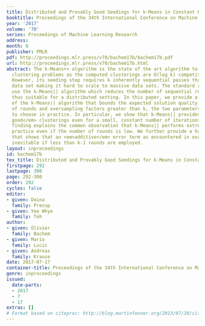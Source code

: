 ```yaml
---
title: Distributed and Provably Good Seedings for k-Means in Constant Rounds
booktitle: Proceedings of the 34th International Conference on Machine Learning
year: '2017'
volume: '70'
series: Proceedings of Machine Learning Research
address: 
month: 0
publisher: PMLR
pdf: http://proceedings.mlr.press/v70/bachem17b/bachem17b.pdf
url: http://proceedings.mlr.press/v70/bachem17b.html
abstract: The k-Means++ algorithm is the state of the art algorithm to solve k-Means
  clustering problems as the computed clusterings are O(log k) competitive in expectation.
  However, its seeding step requires k inherently sequential passes through the full
  data set making it hard to scale to massive data sets. The standard remedy is to
  use the k-Means|| algorithm which reduces the number of sequential rounds and is
  thus suitable for a distributed setting. In this paper, we provide a novel analysis
  of the k-Means|| algorithm that bounds the expected solution quality for any number
  of rounds and oversampling factors greater than k, the two parameters one needs
  to choose in practice. In particular, we show that k-Means|| provides <em>provably
  good</em> clusterings even for a small, constant number of iterations. This theoretical
  finding explains the common observation that k-Means|| performs extremely well in
  practice even if the number of rounds is low. We further provide a hard instance
  that shows that an <em>additive</em> error term as encountered in our analysis is
  inevitable if less than k-1 rounds are employed.
layout: inproceedings
id: bachem17b
tex_title: Distributed and Provably Good Seedings for k-Means in Constant Rounds
firstpage: 292
lastpage: 300
page: 292-300
order: 292
cycles: false
editor:
- given: Doina
  family: Precup
- given: Yee Whye
  family: Teh
author:
- given: Olivier
  family: Bachem
- given: Mario
  family: Lucic
- given: Andreas
  family: Krause
date: 2017-07-17
container-title: Proceedings of the 34th International Conference on Machine Learning
genre: inproceedings
issued:
  date-parts:
  - 2017
  - 7
  - 17
extras: []
# Format based on citeproc: http://blog.martinfenner.org/2013/07/30/citeproc-yaml-for-bibliographies/
---
```

